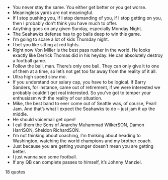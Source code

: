 - You never stay the same. You either get better or you get worse.
 - Meaningless yards are not meaningful.
 - If I stop pushing you, if I stop demanding of you, if I stop getting on you, then I probably don’t think you have much to offer.
 - Anything goes on any given Sunday, especially Monday Night.
 - The Seahawks defense has to go balls deep to win this game.
 - I’m going to scare a lot of kids Thursday night.
 - I bet you like sitting at red lights.
 - Right now Von Miller is the best pass rusher in the world. He looks exactly like Derrick Thomas did in his heyday. He can absolutely destroy a football game.
 - Follow the ball, man. There’s only one ball. They can only give it to one of them at a time, so let’s not get too far away from the reality of it all.
 - Ultra high speed slow mo.
 - If you understand our salary cap, you have to be logical. If Barry Sanders, for instance, came out of retirement, if we were interested we probably couldn’t get real interested. So you’ve got to temper your enthusiasm with the reality of our situation.
 - Mike, the best band to ever come out of Seattle was, of course, Pearl Jam. And that’s what I expect the Seahawks to do – just jam it up the middle.
 - He should voicemail get open!
 - I call them the Sons of Anarchy Muhammad WilkerSON, Damon HarriSON, Sheldon RichardSON.
 - I’m not thinking about coaching, I’m thinking about heading to Washington, watching the world champions and my brother coach.
 - Just because you are getting younger doesn’t mean you are getting better.
 - I just wanna see some football.
 - If any QB can complete passes to himself, it’s Johnny Manziel.

18 quotes